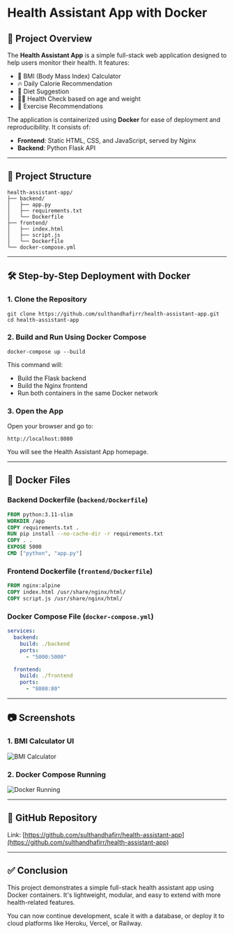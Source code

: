 # Health Assistant App with Docker

## 📌 Project Overview

The **Health Assistant App** is a simple full-stack web application designed to help users monitor their health. It features:

* 🧮 BMI (Body Mass Index) Calculator
* 🔥 Daily Calorie Recommendation
* 🥗 Diet Suggestion
* 🧑‍⚕️ Health Check based on age and weight
* 🏃 Exercise Recommendations

The application is containerized using **Docker** for ease of deployment and reproducibility. It consists of:

* **Frontend**: Static HTML, CSS, and JavaScript, served by Nginx
* **Backend**: Python Flask API

---

## 🧱 Project Structure

```
health-assistant-app/
├── backend/
│   ├── app.py
│   ├── requirements.txt
│   └── Dockerfile
├── frontend/
│   ├── index.html
│   ├── script.js
│   └── Dockerfile
└── docker-compose.yml
```

---

## 🛠️ Step-by-Step Deployment with Docker

### 1. Clone the Repository

```
git clone https://github.com/sulthandhafirr/health-assistant-app.git
cd health-assistant-app
```

### 2. Build and Run Using Docker Compose

```
docker-compose up --build
```

This command will:

* Build the Flask backend
* Build the Nginx frontend
* Run both containers in the same Docker network

### 3. Open the App

Open your browser and go to:

```
http://localhost:8080
```

You will see the Health Assistant App homepage.

---

## 🔧 Docker Files

### Backend Dockerfile (`backend/Dockerfile`)

```dockerfile
FROM python:3.11-slim
WORKDIR /app
COPY requirements.txt .
RUN pip install --no-cache-dir -r requirements.txt
COPY . .
EXPOSE 5000
CMD ["python", "app.py"]
```

### Frontend Dockerfile (`frontend/Dockerfile`)

```dockerfile
FROM nginx:alpine
COPY index.html /usr/share/nginx/html/
COPY script.js /usr/share/nginx/html/
```

### Docker Compose File (`docker-compose.yml`)

```yaml
services:
  backend:
    build: ./backend
    ports:
      - "5000:5000"

  frontend:
    build: ./frontend
    ports:
      - "8080:80"
```

---

## 📷 Screenshots

### 1. BMI Calculator UI

![BMI Calculator](screenshots/bmi-calculator.png)

### 2. Docker Compose Running

![Docker Running](screenshots/docker-running.png)

---

## 🔗 GitHub Repository

Link: [https://github.com/sulthandhafirr/health-assistant-app](https://github.com/sulthandhafirr/health-assistant-app)

---

## ✅ Conclusion

This project demonstrates a simple full-stack health assistant app using Docker containers. It's lightweight, modular, and easy to extend with more health-related features.

You can now continue development, scale it with a database, or deploy it to cloud platforms like Heroku, Vercel, or Railway.
